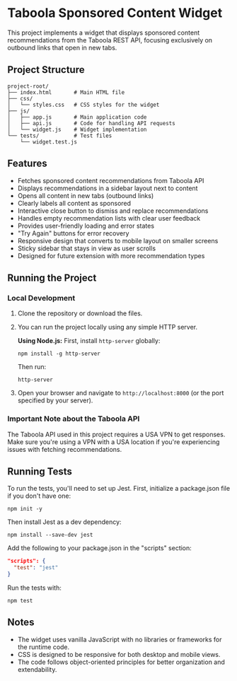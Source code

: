 # Taboola Sponsored Content Widget

This project implements a widget that displays sponsored content recommendations from the Taboola REST API, focusing exclusively on outbound links that open in new tabs.

## Project Structure

```
project-root/
├── index.html       # Main HTML file
├── css/
│   └── styles.css   # CSS styles for the widget
├── js/
│   ├── app.js       # Main application code
│   ├── api.js       # Code for handling API requests
│   └── widget.js    # Widget implementation
└── tests/           # Test files
    └── widget.test.js
```

## Features

- Fetches sponsored content recommendations from Taboola API
- Displays recommendations in a sidebar layout next to content
- Opens all content in new tabs (outbound links)
- Clearly labels all content as sponsored
- Interactive close button to dismiss and replace recommendations
- Handles empty recommendation lists with clear user feedback
- Provides user-friendly loading and error states
- "Try Again" buttons for error recovery
- Responsive design that converts to mobile layout on smaller screens
- Sticky sidebar that stays in view as user scrolls
- Designed for future extension with more recommendation types

## Running the Project

### Local Development

1. Clone the repository or download the files.
2. You can run the project locally using any simple HTTP server.

   **Using Node.js:**
   First, install `http-server` globally:
   ```
   npm install -g http-server
   ```
   Then run:
   ```
   http-server
   ```

3. Open your browser and navigate to `http://localhost:8000` (or the port specified by your server).

### Important Note about the Taboola API

The Taboola API used in this project requires a USA VPN to get responses. Make sure you're using a VPN with a USA location if you're experiencing issues with fetching recommendations.

## Running Tests

To run the tests, you'll need to set up Jest. First, initialize a package.json file if you don't have one:

```
npm init -y
```

Then install Jest as a dev dependency:

```
npm install --save-dev jest
```

Add the following to your package.json in the "scripts" section:

```json
"scripts": {
  "test": "jest"
}
```

Run the tests with:

```
npm test
```

## Notes

- The widget uses vanilla JavaScript with no libraries or frameworks for the runtime code.
- CSS is designed to be responsive for both desktop and mobile views.
- The code follows object-oriented principles for better organization and extendability.
